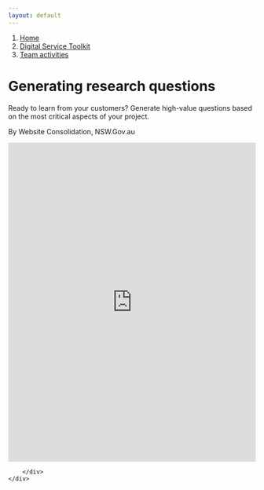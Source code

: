 ```yaml
---
layout: default
---
```

<nav aria-label="Breadcrumb" class="nsw-breadcrumb">
    <ol class="nsw-breadcrumb__list">
        <li class="nsw-breadcrumb__item">
            <a href="#" class="nsw-breadcrumb__link " >Home</a>
        </li>
        <li class="nsw-breadcrumb__item">
            <a href="#" class="nsw-breadcrumb__link " >Digital Service Toolkit</a>
        </li>
        <li class="nsw-breadcrumb__item">
            <a href="#" class="nsw-breadcrumb__link nsw-breadcrumb--current" aria-current="page">Team activities</a>
        </li>
    </ol>
</nav>
<div class="nsw-grid">
    <div class="nsw-row nsw-m-bottom-sm">
        <div class="nsw-col">
            <h1>Generating research questions</h1>
            <p class="nsw-intro">Ready to learn from your customers? Generate high-value questions based on the most critical aspects of your project.</p>
            <p>By Website Consolidation, NSW.Gov.au</p>
<div class="board-preview-iframe" style="height:650px;">
<iframe style="position: relative;width: 100%;height: 100%;" src="https://miro.com/app/embed/o9J_lRUZ_VE=/?autoplay=yep" frameBorder="0" scrolling="no" allowFullScreen></iframe>
</div>

        </div>
    </div>
</div>
